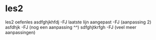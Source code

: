 # les2
les2 oefenles
asdfghjkhfdj -FJ
laatste lijn aangepast -FJ (aanpassing 2)
asfdhjk -FJ (nog een aanpassing ^^)
sdfghjtkrfgh -FJ (veel meer aanpassingen)
